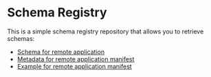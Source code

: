 # Schema Registry

This is a simple schema registry repository that allows you to retrieve schemas:

* [Schema for remote application](manifest.schema.json)
* [Metadata for remote application manifest](manifest.metadata.json)
* [Example for remote application manifest](manifest.example.json)
